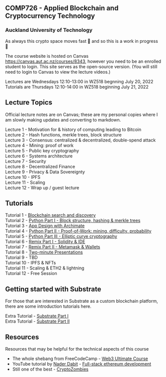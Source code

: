 ## COMP726 - Applied Blockchain and Cryptocurrency Technology 
### Auckland University of Technology

As always this crypto space moves fast :rocket: and so this is a work in progress 🚧

The course website is hosted on Canvas https://canvas.aut.ac.nz/courses/8343, however you need to be an enrolled student to login. This site serves as the open-source version. (You will still need to login to Canvas to view the lecture videos.) 

Lectures are Wednesdays 12:10-13:00 in WZ518 begnning July 20, 2022\
Tutorials are Thursdays 12:10-14:00 in WZ518 beginning July 21, 2022

## Lecture Topics
Official lecture notes are on Canvas; these are my personal copies where I am slowly making updates and converting to markdown.

Lecture 1 - Motivation for & history of computing leading to Bitcoin\
Lecture 2 - Hash functions, merkle trees, block structure\
Lecture 3 - Consensus: centralized & decentralized, double-spend attack\
Lecture 4 - Mining: proof of work\
Lecture 5 - Public key cryptography\
Lecture 6 - Systems architecture\
Lecture 7 - Security\
Lecture 8 - Decentralized Finance\
Lecture 9 - Privacy & Data Sovereignty\
Lecture 10 - IPFS\
Lecture 11 - Scaling\
Lecture 12 - Wrap up / guest lecture

## Tutorials
Tutorial 1 - [Blockchain search and discovery](tutorials/blockchain_search.md)\
Tutorial 2 - [Python Part I - Block structure, hashing & merkle trees](tutorials/python_1_blocks.ipynb)\
Tutorial 3 - [App Design with Archimate](tutorials/archimate.md)\
Tutorial 4 - [Python Part II - Proof-of-Work: mining, difficulty, probability](tutorials/python_2_PoW.ipynb)\
Tutorial 5 - [Python Part III - Elliptic curve cryptography](tutorials/python_3_ECC.ipynb)\
Tutorial 6 - [Remix Part I - Solidity & IDE](tutorials/remix_1.md)\
Tutorial 7 - [Remix Part II - Metamask & Wallets](tutorials/remix_2.md)\
Tutorial 8 - [Two-minute Presentations](tutorials/presentation_checkpoint.md)\
Tutorial 9 - TBD\
Tutorial 10 - IPFS & NFTs\
Tutorial 11 - Scaling & ETH2 & lightning\
Tutorial 12 - Free Session

## Getting started with Substrate
For those that are interested in Substrate as a custom blockchain platform, there are some introduction tutorials here.

Extra Tutorial - [Substrate Part I](tutorials/substrate_1.md)\
Extra Tutorial - [Substrate Part II](tutorials/substrate_2.md)

## Resources
Resources that may be helpful for the technical aspects of this course

* The whole shebang from FreeCodeCamp - [Web3 Ultimate Course](https://github.com/smartcontractkit/full-blockchain-solidity-course-js)
* YouTube tutorial by [Nader Dabit](https://github.com/dabit3/full-stack-ethereum) - [Full-stack ethereum development](https://www.youtube.com/watchv=a0osIaAOFSE&ab_channel=NaderDabit)
* Still one of the best - [CryptoZombies](https://cryptozombies.io/)

